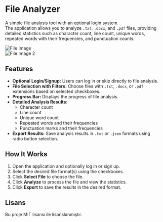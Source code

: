 # File Analyzer

A simple file analysis tool with an optional login system.  
The application allows you to analyze `.txt`, `.docx`, and `.pdf` files, providing detailed statistics such as character count, line count, unique words, repeated words with their frequencies, and punctuation counts.

![File Image](Images/LogIn_SignUp.png)  
![File Image 2](Images/FileAnalyzer.png)  

## Features

- **Optional Login/Signup:** Users can log in or skip directly to file analysis.
- **File Selection with Filters:** Choose files with `.txt`, `.docx`, or `.pdf` extensions based on selected checkboxes.
- **Progress Bar:** Displays the progress of file analysis.
- **Detailed Analysis Results:**
  - Character count
  - Line count
  - Unique word count
  - Repeated words and their frequencies
  - Punctuation marks and their frequencies
- **Export Results:** Save analysis results in `.txt` or `.json` formats using radio button selection.

## How It Works

1. Open the application and optionally log in or sign up.
2. Select the desired file format(s) using the checkboxes.
3. Click **Select File** to choose the file.
4. Click **Analyze** to process the file and view the statistics.
5. Click **Export** to save the results in the desired format.

## Lisans
Bu proje MIT lisansı ile lisanslanmıştır.
